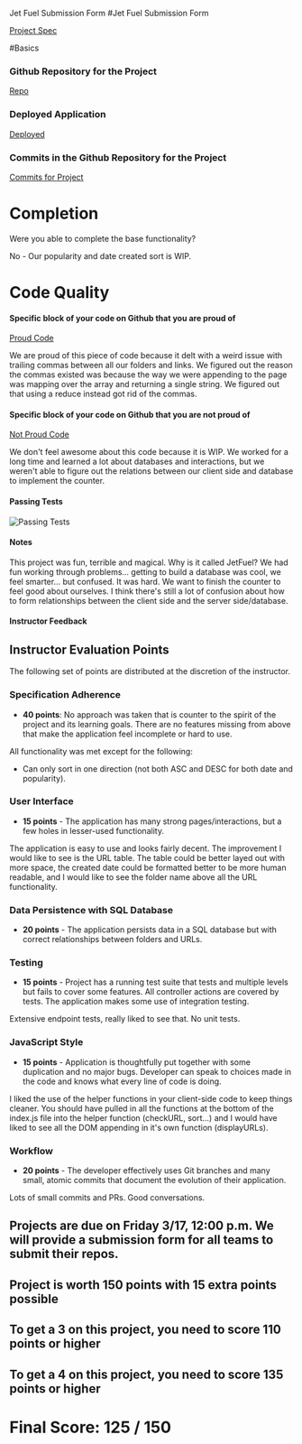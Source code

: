 Jet Fuel Submission Form
#Jet Fuel Submission Form

[Project Spec](http://frontend.turing.io/projects/jet-fuel.html)


#Basics

### Github Repository for the Project

[Repo](https://github.com/gprocell927/jetFuel)

### Deployed Application

[Deployed](https://jetfuelproject.herokuapp.com/)

### Commits in the Github Repository for the Project

[Commits for Project](https://github.com/gprocell927/jetFuel/commits/master)



# Completion

Were you able to complete the base functionality?

No - Our popularity and date created sort is WIP.

# Code Quality

#### Specific block of your code on Github that you are proud of

[Proud Code](https://github.com/gprocell927/jetFuel/blob/master/public/index.js#L55-L67)

We are proud of this piece of code because it delt with a weird issue with trailing commas between all our folders and links. We figured out the reason the commas existed was because the way we were appending to the page was mapping over the array and returning a single string. We figured out that using a reduce instead got rid of the commas.

#### Specific block of your code on Github that you are not proud of

[Not Proud Code](https://github.com/gprocell927/jetFuel/blob/master/server.js#L79-L89)

We don't feel awesome about this code because it is WIP. We worked for a long time and learned a lot about databases and interactions, but we weren't able to figure out the relations between our client side and database to implement the counter. 

#### Passing Tests
![Passing Tests](http://g.recordit.co/so23yGsPrg.gif)


#### Notes
This project was fun, terrible and magical. Why is it called JetFuel? We had fun working through problems... getting to build a database was cool, we feel smarter... but confused. It was hard. We want to finish the counter to feel good about ourselves. I think there's still a lot of confusion about how to form relationships between the client side and the server side/database.

#### Instructor Feedback

## Instructor Evaluation Points

The following set of points are distributed at the discretion of the instructor.

### Specification Adherence

* **40 points**: No approach was taken that is counter to the spirit of the project and its learning goals. There are no features missing from above that make the application feel incomplete or hard to use.

All functionality was met except for the following:
* Can only sort in one direction (not both ASC and DESC for both date and popularity).

### User Interface

* **15 points** - The application has many strong pages/interactions, but a few holes in lesser-used functionality.

The application is easy to use and looks fairly decent. The improvement I would like to see is the URL table. The table could be better layed out with more space, the created date could be formatted better to be more human readable, and I would like to see the folder name above all the URL functionality.

### Data Persistence with SQL Database

* **20 points** - The application persists data in a SQL database but with correct relationships between folders and URLs.

### Testing

* **15 points** - Project has a running test suite that tests and multiple levels but fails to cover some features. All controller actions are covered by tests. The application makes some use of integration testing.

Extensive endpoint tests, really liked to see that. No unit tests.

### JavaScript Style

* **15 points** - Application is thoughtfully put together with some duplication and no major bugs. Developer can speak to choices made in the code and knows what every line of code is doing.

I liked the use of the helper functions in your client-side code to keep things cleaner. You should have pulled in all the functions at the bottom of the index.js file into the helper function (checkURL, sort...) and I would have liked to see all the DOM appending in it's own function (displayURLs).

### Workflow

* **20 points** - The developer effectively uses Git branches and many small, atomic commits that document the evolution of their application.

Lots of small commits and PRs. Good conversations.

## Projects are due on Friday 3/17, 12:00 p.m. We will provide a submission form for all teams to submit their repos.

## Project is worth 150 points with 15 extra points possible

## To get a 3 on this project, you need to score 110 points or higher

## To get a 4 on this project, you need to score 135 points or higher

# Final Score: 125 / 150
